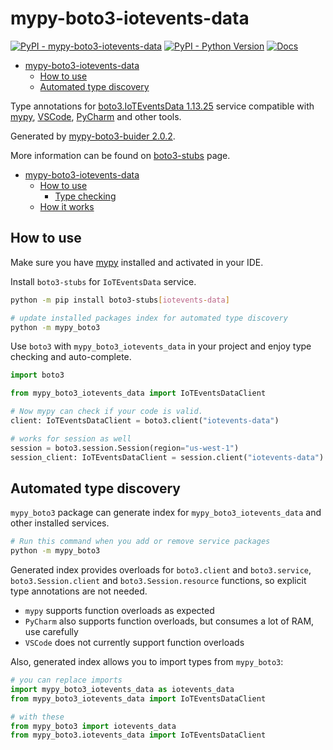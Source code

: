 # mypy-boto3-iotevents-data

[![PyPI - mypy-boto3-iotevents-data](https://img.shields.io/pypi/v/mypy-boto3-iotevents-data.svg?color=blue)](https://pypi.org/project/mypy-boto3-iotevents-data)
[![PyPI - Python Version](https://img.shields.io/pypi/pyversions/mypy-boto3-iotevents-data.svg?color=blue)](https://pypi.org/project/mypy-boto3-iotevents-data)
[![Docs](https://img.shields.io/readthedocs/mypy-boto3-builder.svg?color=blue)](https://mypy-boto3-builder.readthedocs.io/)

- [mypy-boto3-iotevents-data](#mypy-boto3-iotevents-data)
  - [How to use](#how-to-use)
  - [Automated type discovery](#automated-type-discovery)


Type annotations for
[boto3.IoTEventsData 1.13.25](https://boto3.amazonaws.com/v1/documentation/api/1.13.25/reference/services/iotevents-data.html#IoTEventsData) service
compatible with [mypy](https://github.com/python/mypy), [VSCode](https://code.visualstudio.com/),
[PyCharm](https://www.jetbrains.com/pycharm/) and other tools.

Generated by [mypy-boto3-buider 2.0.2](https://github.com/vemel/mypy_boto3_builder).

More information can be found on [boto3-stubs](https://pypi.org/project/boto3-stubs/) page.

- [mypy-boto3-iotevents-data](#mypy-boto3-iotevents-data)
  - [How to use](#how-to-use)
    - [Type checking](#type-checking)
  - [How it works](#how-it-works)

## How to use

Make sure you have [mypy](https://github.com/python/mypy) installed and activated in your IDE.

Install `boto3-stubs` for `IoTEventsData` service.

```bash
python -m pip install boto3-stubs[iotevents-data]

# update installed packages index for automated type discovery
python -m mypy_boto3
```

Use `boto3` with `mypy_boto3_iotevents_data` in your project and enjoy type checking and auto-complete.

```python
import boto3

from mypy_boto3_iotevents_data import IoTEventsDataClient

# Now mypy can check if your code is valid.
client: IoTEventsDataClient = boto3.client("iotevents-data")

# works for session as well
session = boto3.session.Session(region="us-west-1")
session_client: IoTEventsDataClient = session.client("iotevents-data")

```

## Automated type discovery

`mypy_boto3` package can generate index for `mypy_boto3_iotevents_data` and other installed services.

```bash
# Run this command when you add or remove service packages
python -m mypy_boto3
```

Generated index provides overloads for `boto3.client` and `boto3.service`,
`boto3.Session.client` and `boto3.Session.resource` functions,
so explicit type annotations are not needed.

- `mypy` supports function overloads as expected
- `PyCharm` also supports function overloads, but consumes a lot of RAM, use carefully
- `VSCode` does not currently support function overloads

Also, generated index allows you to import types from `mypy_boto3`:

```python
# you can replace imports
import mypy_boto3_iotevents_data as iotevents_data
from mypy_boto3_iotevents_data import IoTEventsDataClient

# with these
from mypy_boto3 import iotevents_data
from mypy_boto3.iotevents_data import IoTEventsDataClient
```